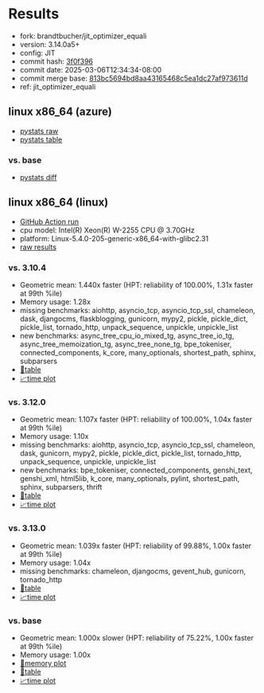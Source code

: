 # Results

- fork: brandtbucher/jit_optimizer_equali
- version: 3.14.0a5+
- config: JIT
- commit hash: [3f0f396](https://github.com/brandtbucher/cpython/commit/3f0f396)
- commit date: 2025-03-06T12:34:34-08:00
- commit merge base: [813bc5694bd8aa43165468c5ea1dc27af973611d](https://github.com/python/cpython/commit/813bc5694bd8aa43165468c5ea1dc27af973611d)
- ref: jit_optimizer_equali

## linux x86_64 (azure)

- [pystats raw](bm-20250306-azure-x86_64-brandtbucher-jit_optimizer_equali-3.14.0a5%2B-3f0f396-pystats.json)
- [pystats table](bm-20250306-azure-x86_64-brandtbucher-jit_optimizer_equali-3.14.0a5%2B-3f0f396-pystats.md)

### vs. base

- [pystats diff](bm-20250306-azure-x86_64-brandtbucher-jit_optimizer_equali-3.14.0a5%2B-3f0f396-pystats-vs-base.md)

## linux x86_64 (linux)

- [GitHub Action run](https://github.com/faster-cpython/benchmarking/actions/runs/13708573183)
- cpu model: Intel(R) Xeon(R) W-2255 CPU @ 3.70GHz
- platform: Linux-5.4.0-205-generic-x86_64-with-glibc2.31
- [raw results](bm-20250306-linux-x86_64-brandtbucher-jit_optimizer_equali-3.14.0a5%2B-3f0f396.json)

### vs. 3.10.4

- Geometric mean: 1.440x faster (HPT: reliability of 100.00%, 1.31x faster at 99th %ile)
- Memory usage: 1.28x
- missing benchmarks: aiohttp, asyncio_tcp, asyncio_tcp_ssl, chameleon, dask, djangocms, flaskblogging, gunicorn, mypy2, pickle, pickle_dict, pickle_list, tornado_http, unpack_sequence, unpickle, unpickle_list
- new benchmarks: async_tree_cpu_io_mixed_tg, async_tree_io_tg, async_tree_memoization_tg, async_tree_none_tg, bpe_tokeniser, connected_components, k_core, many_optionals, shortest_path, sphinx, subparsers
- [📄table](bm-20250306-linux-x86_64-brandtbucher-jit_optimizer_equali-3.14.0a5%2B-3f0f396-vs-3.10.4.md)
- [📈time plot](bm-20250306-linux-x86_64-brandtbucher-jit_optimizer_equali-3.14.0a5%2B-3f0f396-vs-3.10.4.svg)

### vs. 3.12.0

- Geometric mean: 1.107x faster (HPT: reliability of 100.00%, 1.04x faster at 99th %ile)
- Memory usage: 1.10x
- missing benchmarks: aiohttp, asyncio_tcp, asyncio_tcp_ssl, chameleon, dask, gunicorn, mypy2, pickle, pickle_dict, pickle_list, tornado_http, unpack_sequence, unpickle, unpickle_list
- new benchmarks: bpe_tokeniser, connected_components, genshi_text, genshi_xml, html5lib, k_core, many_optionals, pylint, shortest_path, sphinx, subparsers, thrift
- [📄table](bm-20250306-linux-x86_64-brandtbucher-jit_optimizer_equali-3.14.0a5%2B-3f0f396-vs-3.12.0.md)
- [📈time plot](bm-20250306-linux-x86_64-brandtbucher-jit_optimizer_equali-3.14.0a5%2B-3f0f396-vs-3.12.0.svg)

### vs. 3.13.0

- Geometric mean: 1.039x faster (HPT: reliability of 99.88%, 1.00x faster at 99th %ile)
- Memory usage: 1.04x
- missing benchmarks: chameleon, djangocms, gevent_hub, gunicorn, tornado_http
- [📄table](bm-20250306-linux-x86_64-brandtbucher-jit_optimizer_equali-3.14.0a5%2B-3f0f396-vs-3.13.0.md)
- [📈time plot](bm-20250306-linux-x86_64-brandtbucher-jit_optimizer_equali-3.14.0a5%2B-3f0f396-vs-3.13.0.svg)

### vs. base

- Geometric mean: 1.000x slower (HPT: reliability of 75.22%, 1.00x faster at 99th %ile)
- Memory usage: 1.00x
- [🧠memory plot](bm-20250306-linux-x86_64-brandtbucher-jit_optimizer_equali-3.14.0a5%2B-3f0f396-vs-base-mem.svg)
- [📄table](bm-20250306-linux-x86_64-brandtbucher-jit_optimizer_equali-3.14.0a5%2B-3f0f396-vs-base.md)
- [📈time plot](bm-20250306-linux-x86_64-brandtbucher-jit_optimizer_equali-3.14.0a5%2B-3f0f396-vs-base.svg)

